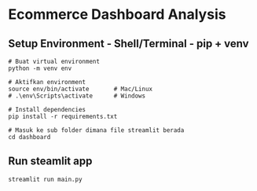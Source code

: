 # Ecommerce Dashboard Analysis

## Setup Environment - Shell/Terminal - pip + venv
```
# Buat virtual environment
python -m venv env

# Aktifkan environment
source env/bin/activate       # Mac/Linux
# .\env\Scripts\activate      # Windows

# Install dependencies
pip install -r requirements.txt

# Masuk ke sub folder dimana file streamlit berada
cd dashboard
```

## Run steamlit app
```
streamlit run main.py
```